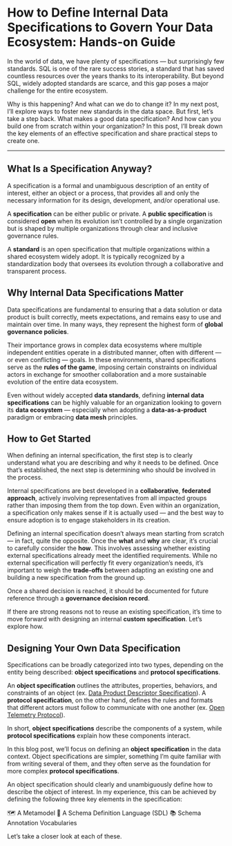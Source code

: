 # How to Define Internal Data Specifications to Govern Your Data Ecosystem: Hands-on Guide

In the world of data, we have plenty of specifications — but surprisingly few standards. SQL is one of the rare success stories, a standard that has saved countless resources over the years thanks to its interoperability. But beyond SQL, widely adopted standards are scarce, and this gap poses a major challenge for the entire ecosystem.

Why is this happening? And what can we do to change it? In my next post, I’ll explore ways to foster new standards in the data space. But first, let’s take a step back. What makes a good data specification? And how can you build one from scratch within your organization? In this post, I’ll break down the key elements of an effective specification and share practical steps to create one.

---

## What Is a Specification Anyway?

A specification is a formal and unambiguous description of an entity of interest, either an object or a process, that provides all and only the necessary information for its design, development, and/or operational use.

A **specification** can be either public or private. A **public specification** is considered **open** when its evolution isn’t controlled by a single organization but is shaped by multiple organizations through clear and inclusive governance rules.

A **standard** is an open specification that multiple organizations within a shared ecosystem widely adopt. It is typically recognized by a standardization body that oversees its evolution through a collaborative and transparent process.


## Why Internal Data Specifications Matter

Data specifications are fundamental to ensuring that a data solution or data product is built correctly, meets expectations, and remains easy to use and maintain over time. In many ways, they represent the highest form of **global governance policies**.

Their importance grows in complex data ecosystems where multiple independent entities operate in a distributed manner, often with different — or even conflicting — goals. In these environments, shared specifications serve as the **rules of the game**, imposing certain constraints on individual actors in exchange for smoother collaboration and a more sustainable evolution of the entire data ecosystem.

Even without widely accepted **data standards**, defining **internal data specifications** can be highly valuable for an organization looking to govern its **data ecosystem** — especially when adopting a **data-as-a-product** paradigm or embracing **data mesh** principles.


## How to Get Started

When defining an internal specification, the first step is to clearly understand what you are describing and why it needs to be defined. Once that’s established, the next step is determining who should be involved in the process.

Internal specifications are best developed in a **collaborative**, **federated approach**, actively involving representatives from all impacted groups rather than imposing them from the top down. Even within an organization, a specification only makes sense if it is actually used — and the best way to ensure adoption is to engage stakeholders in its creation.

Defining an internal specification doesn’t always mean starting from scratch — in fact, quite the opposite. Once the **what** and **why** are clear, it’s crucial to carefully consider the **how**. This involves assessing whether existing external specifications already meet the identified requirements. While no external specification will perfectly fit every organization’s needs, it’s important to weigh the **trade-offs** between adapting an existing one and building a new specification from the ground up.

Once a shared decision is reached, it should be documented for future reference through a **governance decision record**.

If there are strong reasons not to reuse an existing specification, it’s time to move forward with designing an internal **custom specification**. Let’s explore how.

## Designing Your Own Data Specification
Specifications can be broadly categorized into two types, depending on the entity being described: **object specifications** and **protocol specifications**.

An **object specification** outlines the attributes, properties, behaviors, and constraints of an object (ex. [Data Product Descriptor Specification](https://dpds.opendatamesh.org/)). A **protocol specification**, on the other hand, defines the rules and formats that different actors must follow to communicate with one another (ex. [Open Telemetry Protocol](https://opentelemetry.io/docs/specs/otel/protocol/)).

In short, **object specifications** describe the components of a system, while **protocol specifications** explain how these components interact.

In this blog post, we’ll focus on defining an **object specification** in the data context. Object specifications are simpler, something I’m quite familiar with from writing several of them, and they often serve as the foundation for more complex **protocol specifications**.

An object specification should clearly and unambiguously define how to describe the object of interest. In my experience, this can be achieved by defining the following three key elements in the specification:

🗺️ A Metamodel
📜 A Schema Definition Language (SDL)
📚 Schema Annotation Vocabularies

Let’s take a closer look at each of these.
